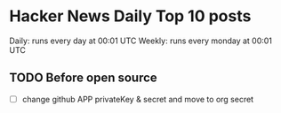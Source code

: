 # Hacker News Daily Top 10 posts

Daily: runs every day at 00:01 UTC
Weekly: runs every monday at 00:01 UTC

## TODO Before open source

- [ ] change github APP privateKey & secret and move to org secret
